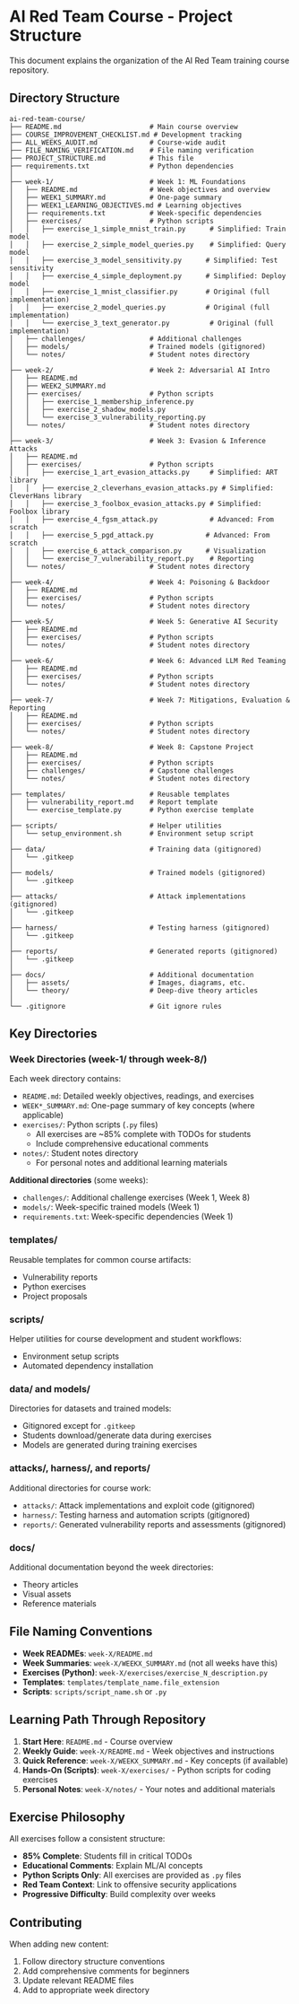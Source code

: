 # AI Red Team Course - Project Structure

This document explains the organization of the AI Red Team training course repository.

## Directory Structure

```
ai-red-team-course/
├── README.md                      # Main course overview
├── COURSE_IMPROVEMENT_CHECKLIST.md # Development tracking
├── ALL_WEEKS_AUDIT.md             # Course-wide audit
├── FILE_NAMING_VERIFICATION.md    # File naming verification
├── PROJECT_STRUCTURE.md           # This file
├── requirements.txt               # Python dependencies
│
├── week-1/                        # Week 1: ML Foundations
│   ├── README.md                  # Week objectives and overview
│   ├── WEEK1_SUMMARY.md           # One-page summary
│   ├── WEEK1_LEARNING_OBJECTIVES.md # Learning objectives
│   ├── requirements.txt           # Week-specific dependencies
│   ├── exercises/                 # Python scripts
│   │   ├── exercise_1_simple_mnist_train.py      # Simplified: Train model
│   │   ├── exercise_2_simple_model_queries.py    # Simplified: Query model
│   │   ├── exercise_3_model_sensitivity.py      # Simplified: Test sensitivity
│   │   ├── exercise_4_simple_deployment.py      # Simplified: Deploy model
│   │   ├── exercise_1_mnist_classifier.py       # Original (full implementation)
│   │   ├── exercise_2_model_queries.py          # Original (full implementation)
│   │   └── exercise_3_text_generator.py          # Original (full implementation)
│   ├── challenges/                # Additional challenges
│   ├── models/                    # Trained models (gitignored)
│   └── notes/                     # Student notes directory
│
├── week-2/                        # Week 2: Adversarial AI Intro
│   ├── README.md
│   ├── WEEK2_SUMMARY.md
│   ├── exercises/                 # Python scripts
│   │   ├── exercise_1_membership_inference.py
│   │   ├── exercise_2_shadow_models.py
│   │   └── exercise_3_vulnerability_reporting.py
│   └── notes/                     # Student notes directory
│
├── week-3/                        # Week 3: Evasion & Inference Attacks
│   ├── README.md
│   ├── exercises/                 # Python scripts
│   │   ├── exercise_1_art_evasion_attacks.py     # Simplified: ART library
│   │   ├── exercise_2_cleverhans_evasion_attacks.py # Simplified: CleverHans library
│   │   ├── exercise_3_foolbox_evasion_attacks.py # Simplified: Foolbox library
│   │   ├── exercise_4_fgsm_attack.py             # Advanced: From scratch
│   │   ├── exercise_5_pgd_attack.py             # Advanced: From scratch
│   │   ├── exercise_6_attack_comparison.py      # Visualization
│   │   └── exercise_7_vulnerability_report.py    # Reporting
│   └── notes/                     # Student notes directory
│
├── week-4/                        # Week 4: Poisoning & Backdoor
│   ├── README.md
│   ├── exercises/                 # Python scripts
│   └── notes/                     # Student notes directory
│
├── week-5/                        # Week 5: Generative AI Security
│   ├── README.md
│   ├── exercises/                 # Python scripts
│   └── notes/                     # Student notes directory
│
├── week-6/                        # Week 6: Advanced LLM Red Teaming
│   ├── README.md
│   ├── exercises/                 # Python scripts
│   └── notes/                     # Student notes directory
│
├── week-7/                        # Week 7: Mitigations, Evaluation & Reporting
│   ├── README.md
│   ├── exercises/                 # Python scripts
│   └── notes/                     # Student notes directory
│
├── week-8/                        # Week 8: Capstone Project
│   ├── README.md
│   ├── exercises/                 # Python scripts
│   ├── challenges/                # Capstone challenges
│   └── notes/                     # Student notes directory
│
├── templates/                     # Reusable templates
│   ├── vulnerability_report.md    # Report template
│   └── exercise_template.py       # Python exercise template
│
├── scripts/                       # Helper utilities
│   └── setup_environment.sh       # Environment setup script
│
├── data/                          # Training data (gitignored)
│   └── .gitkeep
│
├── models/                        # Trained models (gitignored)
│   └── .gitkeep
│
├── attacks/                       # Attack implementations (gitignored)
│   └── .gitkeep
│
├── harness/                       # Testing harness (gitignored)
│   └── .gitkeep
│
├── reports/                       # Generated reports (gitignored)
│   └── .gitkeep
│
├── docs/                          # Additional documentation
│   ├── assets/                    # Images, diagrams, etc.
│   └── theory/                    # Deep-dive theory articles
│
└── .gitignore                     # Git ignore rules
```

## Key Directories

### Week Directories (week-1/ through week-8/)
Each week directory contains:
- `README.md`: Detailed weekly objectives, readings, and exercises
- `WEEK*_SUMMARY.md`: One-page summary of key concepts (where applicable)
- `exercises/`: Python scripts (`.py` files)
  - All exercises are ~85% complete with TODOs for students
  - Include comprehensive educational comments
- `notes/`: Student notes directory
  - For personal notes and additional learning materials

**Additional directories** (some weeks):
- `challenges/`: Additional challenge exercises (Week 1, Week 8)
- `models/`: Week-specific trained models (Week 1)
- `requirements.txt`: Week-specific dependencies (Week 1)

### templates/
Reusable templates for common course artifacts:
- Vulnerability reports
- Python exercises
- Project proposals

### scripts/
Helper utilities for course development and student workflows:
- Environment setup scripts
- Automated dependency installation

### data/ and models/
Directories for datasets and trained models:
- Gitignored except for `.gitkeep`
- Students download/generate data during exercises
- Models are generated during training exercises

### attacks/, harness/, and reports/
Additional directories for course work:
- `attacks/`: Attack implementations and exploit code (gitignored)
- `harness/`: Testing harness and automation scripts (gitignored)
- `reports/`: Generated vulnerability reports and assessments (gitignored)

### docs/
Additional documentation beyond the week directories:
- Theory articles
- Visual assets
- Reference materials

## File Naming Conventions

- **Week READMEs**: `week-X/README.md`
- **Week Summaries**: `week-X/WEEKX_SUMMARY.md` (not all weeks have this)
- **Exercises (Python)**: `week-X/exercises/exercise_N_description.py`
- **Templates**: `templates/template_name.file_extension`
- **Scripts**: `scripts/script_name.sh` or `.py`

## Learning Path Through Repository

1. **Start Here**: `README.md` - Course overview
2. **Weekly Guide**: `week-X/README.md` - Week objectives and instructions
3. **Quick Reference**: `week-X/WEEKX_SUMMARY.md` - Key concepts (if available)
4. **Hands-On (Scripts)**: `week-X/exercises/` - Python scripts for coding exercises
5. **Personal Notes**: `week-X/notes/` - Your notes and additional materials

## Exercise Philosophy

All exercises follow a consistent structure:
- **85% Complete**: Students fill in critical TODOs
- **Educational Comments**: Explain ML/AI concepts
- **Python Scripts Only**: All exercises are provided as `.py` files
- **Red Team Context**: Link to offensive security applications
- **Progressive Difficulty**: Build complexity over weeks

## Contributing

When adding new content:
1. Follow directory structure conventions
2. Add comprehensive comments for beginners
3. Update relevant README files
4. Add to appropriate week directory
